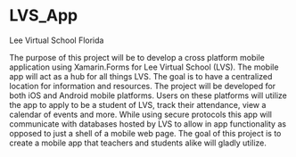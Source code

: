 # LVS_App
Lee Virtual School Florida

The purpose of this project will be to develop a cross platform mobile application using Xamarin.Forms for Lee Virtual School (LVS). The mobile app will act as a hub for all things LVS. The goal is to have a centralized location for information and resources. The project will be developed for both iOS and Android mobile platforms. Users on these platforms will utilize the app to apply to be a student of LVS, track their attendance, view a calendar of events and more. While using secure protocols this app will communicate with databases hosted by LVS to allow in app functionality as opposed to just a shell of a mobile web page. The goal of this project is to create a mobile app that teachers and students alike will gladly utilize.

